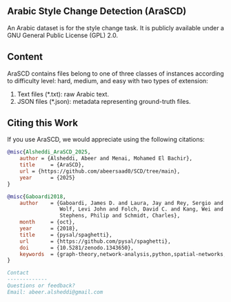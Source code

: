Arabic Style Change Detection (AraSCD)
-------------
An Arabic dataset is for the style change task. It is publicly available under a GNU General Public License (GPL) 2.0.

Content
-------------
AraSCD contains files belong to one of three classes of instances according to difficulty level: hard, medium, and easy with two types of extension:
1. Text files (*.txt): raw Arabic text.
2. JSON files (*.json): metadata representing ground-truth files.

Citing this Work
-------------
If you use AraSCD, we would appreciate using the following citations:

```bibtex
@misc{Alsheddi_AraSCD_2025,
    author = {Alsheddi, Abeer and Menai, Mohamed El Bachir},
    title     = {AraSCD},
    url = {https://github.com/abeersaad0/SCD/tree/main},
    year      = {2025}
}

@misc{Gaboardi2018,
    author    = {Gaboardi, James D. and Laura, Jay and Rey, Sergio and 
                 Wolf, Levi John and Folch, David C. and Kang, Wei and 
                 Stephens, Philip and Schmidt, Charles},
    month     = {oct},
    year      = {2018},
    title     = {pysal/spaghetti},
    url       = {https://github.com/pysal/spaghetti},
    doi       = {10.5281/zenodo.1343650},
    keywords  = {graph-theory,network-analysis,python,spatial-networks,topology}
}

Contact
-------------
Questions or feedback?
Email: abeer.alsheddi@gmail.com
